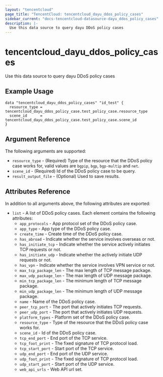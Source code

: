 ```yaml
---
layout: "tencentcloud"
page_title: "TencentCloud: tencentcloud_dayu_ddos_policy_cases"
sidebar_current: "docs-tencentcloud-datasource-dayu_ddos_policy_cases"
description: |-
  Use this data source to query dayu DDoS policy cases
---
```


# tencentcloud_dayu_ddos_policy_cases

Use this data source to query dayu DDoS policy cases

## Example Usage

```hcl
data "tencentcloud_dayu_ddos_policy_cases" "id_test" {
  resource_type = tencentcloud_dayu_ddos_policy_case.test_policy_case.resource_type
  scene_id      = tencentcloud_dayu_ddos_policy_case.test_policy_case.scene_id
}
```

## Argument Reference

The following arguments are supported:

* `resource_type` - (Required) Type of the resource that the DDoS policy case works for, valid values are `bgpip`, `bgp`, `bgp-multip` and `net`.
* `scene_id` - (Required) Id of the DDoS policy case to be query.
* `result_output_file` - (Optional) Used to save results.

## Attributes Reference

In addition to all arguments above, the following attributes are exported:

* `list` - A list of DDoS policy cases. Each element contains the following attributes:
  * `app_protocols` - App protocol set of the DDoS policy case.
  * `app_type` - App type of the DDoS policy case.
  * `create_time` - Create time of the DDoS policy case.
  * `has_abroad` - Indicate whether the service involves overseas or not.
  * `has_initiate_tcp` - Indicate whether the service actively initiates TCP requests or not.
  * `has_initiate_udp` - Indicate whether the actively initiate UDP requests or not.
  * `has_vpn` - Indicate whether the service involves VPN service or not.
  * `max_tcp_package_len` - The max length of TCP message package.
  * `max_udp_package_len` - The max length of UDP message package.
  * `min_tcp_package_len` - The minimum length of TCP message package.
  * `min_udp_package_len` - The minimum length of UDP message package.
  * `name` - Name of the DDoS policy case.
  * `peer_tcp_port` - The port that actively initiates TCP requests.
  * `peer_udp_port` - The port that actively initiates UDP requests.
  * `platform_types` - Platform set of the DDoS policy case.
  * `resource_type` - Type of the resource that the DDoS policy case works for.
  * `scene_id` - Id of the DDoS policy case.
  * `tcp_end_port` - End port of the TCP service.
  * `tcp_foot_print` - The fixed signature of TCP protocol load.
  * `tcp_start_port` - Start port of the TCP service.
  * `udp_end_port` - End port of the UDP service.
  * `udp_foot_print` - The fixed signature of TCP protocol load.
  * `udp_start_port` - Start port of the UDP service.
  * `web_api_urls` - Web API url set.


